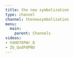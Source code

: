 ```yaml
---
title: the new symbolization
type: channel
channel: thenewsymbolization
menu:
  main:
    parent: Channels
videos:
- VdHO78PWr_8
- Zb_QudF0PNU
---
```

